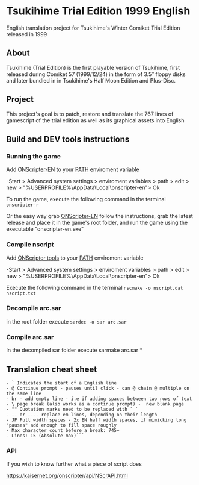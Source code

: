 # Tsukihime Trial Edition 1999 English
English translation project for Tsukihime's Winter Comiket Trial Edition released in 1999

## About
Tsukihime (Trial Edition) is the first playable version of Tsukihime, first released during Comiket 57 (1999/12/24) in the form of 3.5″ floppy disks and later bundled in in Tsukihime's Half Moon Edition and Plus-Disc.

## Project
This project's goal is to patch, restore and translate the 767 lines of gamescript of the trial edition as well as its graphical assets into English

## Build and DEV tools instructions

### Running the game

Add [ONScripter-EN](https://github.com/Galladite27/ONScripter-EN) to your [PATH](https://learn.microsoft.com/en-us/previous-versions/office/developer/sharepoint-2010/ee537574(v=office.14)) enviroment variable

-Start > Advanced system settings > enviroment variables > path > edit > new > "%USERPROFILE%\AppData\Local\onscripter-en"> Ok

To run the game, execute the following command in the terminal
```onscripter-r```


Or the easy way grab [ONScripter-EN](https://github.com/Galladite27/ONScripter-EN) follow the instructions, grab the latest release and place it in the game's root folder, and run the game using the executable "onscripter-en.exe"


### Compile nscript

Add [ONScripter tools](https://kaisernet.org/onscripter/) to your [PATH](https://learn.microsoft.com/en-us/previous-versions/office/developer/sharepoint-2010/ee537574(v=office.14)) enviroment variable

-Start > Advanced system settings > enviroment variables > path > edit > new > "%USERPROFILE%\AppData\Local\onscripter-en"> Ok

Execute the following command in the terminal
```nscmake -o nscript.dat nscript.txt```


### Decompile arc.sar
in the root folder execute
```sardec -o sar arc.sar```


### Compile arc.sar
In the decompiled sar folder execute
sarmake arc.sar *


## Translation cheat sheet
```
- ` Indicates the start of a English line
- @ Continue prompt - pauses until click - can @ chain @ multiple on the same line
- br - add empty line - i.e if adding spaces between two rows of text
- \ page break (also works as a continue prompt) -  new blank page
- "" Quotation marks need to be replaced with ` `
- -- or ---- replace em lines, depending on their length
- JP Full width spaces - 2x EN half width spaces, if mimicking long "pauses" add enough to fill space roughly
- Max character count before a break: 745~
- Lines: 15 (Absolute max)```
```

### API
If you wish to know further what a piece of script does

https://kaisernet.org/onscripter/api/NScrAPI.html
